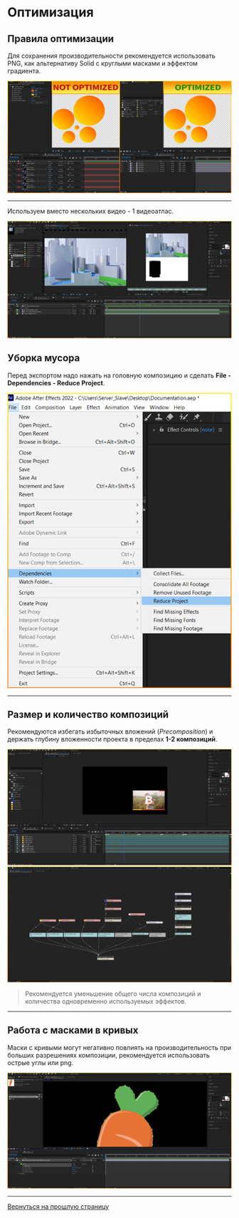 # Оптимизация

## Правила оптимизации

Для сохранения производительности рекомендуется использовать PNG, как альтернативу Solid с круглыми масками и эффектом градиента.

![AE_Optimized/Not optimized](_images/image61.png "Optimized/Not optimized")

---

Используем вместо нескольких видео - 1 видеоатлас.

![AE_Video Atlas](_images/image62.png "Video Atlas")

## Уборка мусора

Перед экспортом надо нажать на головную композицию и сделать **File - Dependencies - Reduce Project**.

![AE_Scavengery](_images/image63.png "Scavengery")

---

## Размер и количество композиций

Рекомендуются избегать избыточных вложений (*Precomposition*) и держать глубину вложенности проекта в пределах **1-2 композиций**.

![AE_Сomposition Size](_images/image64.png "Сomposition Size")
![AE_Сomposition Size](_images/image65.png "Сomposition Size")

> Рекомендуется уменьшение общего числа композиций и количества одновременно используемых эффектов.

---

## Работа с масками в кривых

Маски с кривыми могут негативно повлиять на производительность при больших разрешениях композиции, рекомендуется использовать острые углы или png. 

![AE_Curves](_images/image66.png "Curves")

---

[Вернуться на прошлую страницу](user-guide.md)